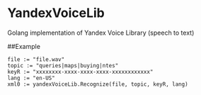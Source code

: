 # YandexVoiceLib
Golang implementation of Yandex Voice Library (speech to text)

##Example
```
file := "file.wav"
topic := "queries|maps|buying|ntes"
keyR := "xxxxxxxx-xxxx-xxxx-xxxx-xxxxxxxxxxxx"
lang := "en-US"
xml0 := yandexVoiceLib.Recognize(file, topic, keyR, lang)
```
